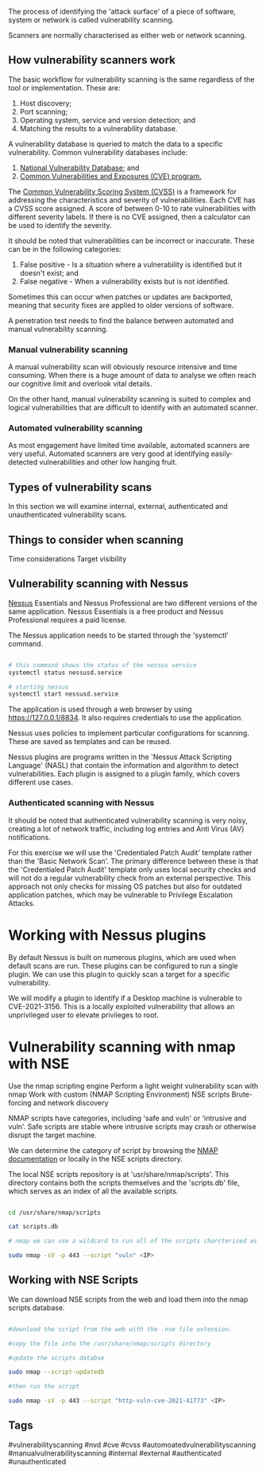 The process of identifying the 'attack surface' of a piece of software, system or network is called vulnerability scanning.

Scanners are normally characterised as either web or network scanning.  
## How vulnerability scanners work
The basic workflow for vulnerability scanning is the same regardless of the tool or implementation.  These are:

1.  Host discovery;
2. Port scanning;
3. Operating system, service and version detection; and
4. Matching the results to a vulnerability database.

A vulnerability database is queried to match the data to a specific vulnerability.  Common vulnerability databases include:

1. [National Vulnerability Database](https://nvd.nist.gov/); and
2. [Common Vulnerabilities and Exposures (CVE) program.](https://cve.mitre.org/)

The [Common Vulnerability Scoring System (CVSS)](https://nvd.nist.gov/vuln-metrics/cvss) is a framework for addressing the characteristics and severity of vulnerabilities.  Each CVE has a CVSS score assigned.  A score of between 0-10 to rate vulnerabilities with different severity labels.  If there is no CVE assigned, then a calculator can be used to identify the severity.

It should be noted that vulnerabilities can be incorrect or inaccurate.  These can be in the following categories:

1.  False positive - Is a situation where a vulnerability is identified but it doesn't exist; and
2. False negative - When a vulnerability exists but is not identified.

Sometimes this can occur when patches or updates are backported, meaning that security fixes are applied to older versions of software.

A penetration test needs to find the balance between automated and manual vulnerability scanning.  

### Manual vulnerability scanning
A manual vulnerability scan will obviously resource intensive and time consuming.  When there is a huge amount of data to analyse we often reach our cognitive limit and overlook vital details.

On the other hand, manual vulnerability scanning is suited to complex and logical vulnerabilities that are difficult to identify with an automated scanner.
### Automated vulnerability scanning
As most engagement have limited time available, automated scanners are very useful.  Automated scanners are very good at identifying easily-detected vulnerabilities and other low hanging fruit.
## Types of vulnerability scans
In this section we will examine internal, external, authenticated and unauthenticated vulnerability scans.
## Things to consider when scanning
Time considerations
Target visibility
## Vulnerability scanning with Nessus
[Nessus](https://www.tenable.com/products/nessus)  Essentials and Nessus Professional are two different versions of the same application.  Nessus Essentials is a free product and Nessus Professional requires a paid license.

The Nessus application needs to be started through the 'systemctl' command.
~~~ bash

# this command shows the status of the nessus service
systemctl status nessusd.service

# starting nessus
systemctl start nessusd.service

~~~

The application is used through a web browser by using https://127.0.0.1/8834.  It also requires credentials to use the application.

Nessus uses policies to implement particular configurations for scanning.  These are saved as templates and can be reused.

Nessus plugins are programs written in the 'Nessus Attack Scripting Language' (NASL) that contain the information and algorithm to detect vulnerabilities.  Each plugin is assigned to a plugin family, which covers different use cases.   

### Authenticated scanning with Nessus
It should be noted that authenticated vulnerability scanning is very noisy, creating a lot of network traffic, including log entries and Anti Virus (AV) notifications.

For this exercise we will use the 'Credentialed Patch Audit' template rather than the 'Basic Network Scan'.  The primary difference between these is that the 'Credentialed Patch Audit' template only uses local security checks and will not do a regular vulnerability check from an external perspective.  This approach not only checks for missing OS patches but also for outdated application patches, which may be vulnerable to Privilege Escalation Attacks. 

# Working with Nessus plugins
By default Nessus is built on numerous plugins, which are used when default scans are run.  These plugins can be configured to run a single plugin.  We can use this plugin to quickly scan a target for a specific vulnerability.

We will modify a plugin to identify if a Desktop machine is vulnerable to CVE-2021-3156.  This is a locally exploited vulnerability that allows an unprivileged user to elevate privileges to root.

# Vulnerability scanning with nmap with NSE

Use the nmap scripting engine
Perform a light weight vulnerability scan with nmap
Work with custom (NMAP Scripting Environment) NSE scripts
Brute-forcing and network discovery

NMAP scripts have categories, including 'safe and vuln' or 'intrusive and vuln'.  Safe scripts are stable where intrusive scripts may crash or otherwise disrupt the target machine.

We can determine the category of script by browsing the [NMAP documentation](https://nmap.org/nsedoc/) or locally in the NSE scripts directory.

The local NSE scripts repository is at 'usr/share/nmap/scripts'.  This directory contains both the scripts themselves and the 'scripts.db' file, which serves as an index of all the available scripts.
~~~ bash

cd /usr/share/nmap/scripts

cat scripts.db

# nmap we can use a wildcard to run all of the scripts charcterised as 'vuln' this is done by using the following nmap parameters

sudo nmap -sV -p 443 --script "vuln" <IP>

~~~

## Working with NSE Scripts
We can download NSE scripts from the web and load them into the nmap scripts database.  

~~~ bash

#download the script from the web with the .nse file extension.

#copy the file into the /usr/share/nmap/scripts directory

#update the scripts databse

sudo nmap --script-updatedb

#then run the script

sudo nmap -sV -p 443 --script "http-vuln-cve-2021-41773" <IP>

~~~

## Tags
#vulnerabilityscanning
#nvd
#cve
#cvss
#automoatedvulnerabilityscanning
#manualvulnerabilityscanning
#internal
#external
#authenticated
#unauthenticated

